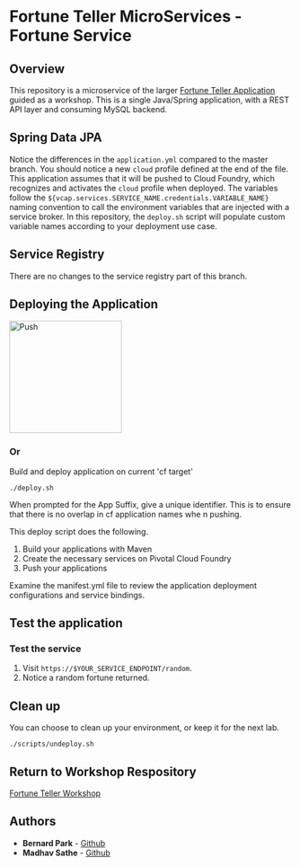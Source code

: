 # Fortune Teller MicroServices - Fortune Service

## Overview
This repository is a microservice of the larger [Fortune Teller Application](https://github.com/msathe-tech/fortune-teller) guided as a workshop. This is a single Java/Spring application, with a REST API layer and consuming MySQL backend.

## Spring Data JPA
Notice the differences in the `application.yml` compared to the master branch. You should notice a new `cloud` profile defined at the end of the file. This application assumes that it will be pushed to Cloud Foundry, which recognizes and activates the `cloud` profile when deployed. The variables follow the `${vcap.services.SERVICE_NAME.credentials.VARIABLE_NAME}` naming convention to call the environment variables that are injected with a service broker. In this repository, the `deploy.sh` script will populate custom variable names according to your deployment use case.

## Service Registry
There are no changes to the service registry part of this branch.

## Deploying the Application
<a href="https://push-to.cfapps.io?repo=https%3A%2F%2Fgithub.com%2Fmsathe-tech%2Ffortune-teller.git">
        <img src="https://push-to.cfapps.io/ui/assets/images/Push-to-Pivotal-Light.svg" width="200" alt="Push">
</a>

### Or

Build and deploy application on current 'cf target'

```
./deploy.sh
```

When prompted for the App Suffix, give a unique identifier. This is to ensure that there is no overlap in cf application names whe
n pushing.

This deploy script does the following.
1. Build your applications with Maven
1. Create the necessary services on Pivotal Cloud Foundry
1. Push your applications

Examine the manifest.yml file to review the application deployment configurations and service bindings.

## Test the application

### Test the service
1. Visit `https://$YOUR_SERVICE_ENDPOINT/random`.
1. Notice a random fortune returned.

## Clean up

You can choose to clean up your environment, or keep it for the next lab.

```
./scripts/undeploy.sh
```

## Return to Workshop Respository
[Fortune Teller Workshop](https://github.com/msathe-tech/fortune-teller)

## Authors
* **Bernard Park** - [Github](https://github.com/bernardpark)
* **Madhav Sathe** - [Github](https://github.com/msathe-tech)
